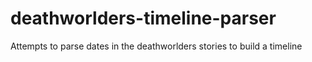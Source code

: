 # deathworlders-timeline-parser
Attempts to parse dates in the deathworlders stories to build a timeline

